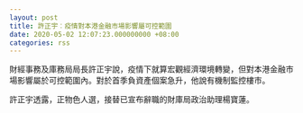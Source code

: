 ```yaml
---
layout: post
title: 許正宇︰疫情對本港金融市場影響屬可控範圍
date: 2020-05-02 12:07:23.000000000 +08:00
categories: rss
---
```


財經事務及庫務局局長許正宇說，疫情下就算宏觀經濟環境轉變，但對本港金融市場影響屬於可控範圍內。對於首季負資產個案急升，他說有機制監控樓市。

許正宇透露，正物色人選，接替已宣布辭職的財庫局政治助理楊寶蓮。
